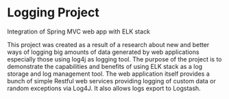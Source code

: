 # Logging Project
Integration of Spring MVC web app with ELK stack

This project was created as а result of а research about new and better ways of logging big amounts of data generated by web applications especially those using log4j as logging tool. The purpose of the project is to demonstrate the capabilities and benefits of using ELK stack as а log storage and log management tool. The web application itself provides a bunch of simple Restful web services providing logging of custom data or random exceptions via Log4J. It also allows logs export to Logstash.
